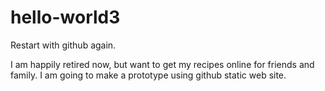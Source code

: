 # hello-world3
Restart with github again.

I am happily retired now, but want to get my recipes online for friends and family.  I am going to make a prototype using github static web site.
